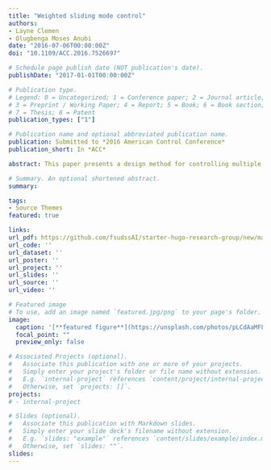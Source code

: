 ```yaml
---
title: "Weighted sliding mode control"
authors:
- Layne Clemen
- Olugbenga Moses Anubi 
date: "2016-07-06T00:00:00Z"
doi: "10.1109/ACC.2016.7526697"

# Schedule page publish date (NOT publication's date).
publishDate: "2017-01-01T00:00:00Z"

# Publication type.
# Legend: 0 = Uncategorized; 1 = Conference paper; 2 = Journal article;
# 3 = Preprint / Working Paper; 4 = Report; 5 = Book; 6 = Book section;
# 7 = Thesis; 8 = Patent
publication_types: ["1"]

# Publication name and optional abbreviated publication name.
publication: Submitted to *2016 American Control Conference*
publication_short: In *ACC*

abstract: This paper presents a design method for controlling multiple sliding surfaces of nonlinear systems with matched uncertainty using a single actuator. Sliding mode control, in general, requires one actuator for every control objective. Compared to the vast literature on sliding mode control, there has been little work on general theories that can be applied to underactuated nonlinear control. A sufficient condition to guarantee simultaneous robust stabilization of multiple surfaces is derived. A corollary is presented for the case when the sliding surfaces are affine in the control. An example of an overhead crane is presented to validate the design method.

# Summary. An optional shortened abstract.
summary: 

tags:
- Source Themes
featured: true

links:
url_pdf: https://github.com/fsudssAI/starter-hugo-research-group/new/main/content/publication/wsmc/wsmc.pdf
url_code: ''
url_dataset: ''
url_poster: ''
url_project: ''
url_slides: ''
url_source: ''
url_video: ''

# Featured image
# To use, add an image named `featured.jpg/png` to your page's folder. 
image:
  caption: '[**featured figure**](https://unsplash.com/photos/pLCdAaMFLTE)'
  focal_point: ""
  preview_only: false

# Associated Projects (optional).
#   Associate this publication with one or more of your projects.
#   Simply enter your project's folder or file name without extension.
#   E.g. `internal-project` references `content/project/internal-project/index.md`.
#   Otherwise, set `projects: []`.
projects:
# - internal-project

# Slides (optional).
#   Associate this publication with Markdown slides.
#   Simply enter your slide deck's filename without extension.
#   E.g. `slides: "example"` references `content/slides/example/index.md`.
#   Otherwise, set `slides: ""`.
slides:
---
```


